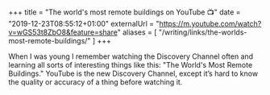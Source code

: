 +++
title = "The world's most remote buildings on YouTube 📺"
date = "2019-12-23T08:55:12+01:00"
externalUrl = "https://m.youtube.com/watch?v=wGS53t8ZbO8&feature=share"
aliases = [
  "/writing/links/the-worlds-most-remote-buildings/"
]
+++

When I was young I remember watching the Discovery Channel often and learning all sorts of interesting things like this: "The World's Most Remote Buildings." YouTube is the new Discovery Channel, except it’s hard to know the quality or accuracy of a thing before watching it. 